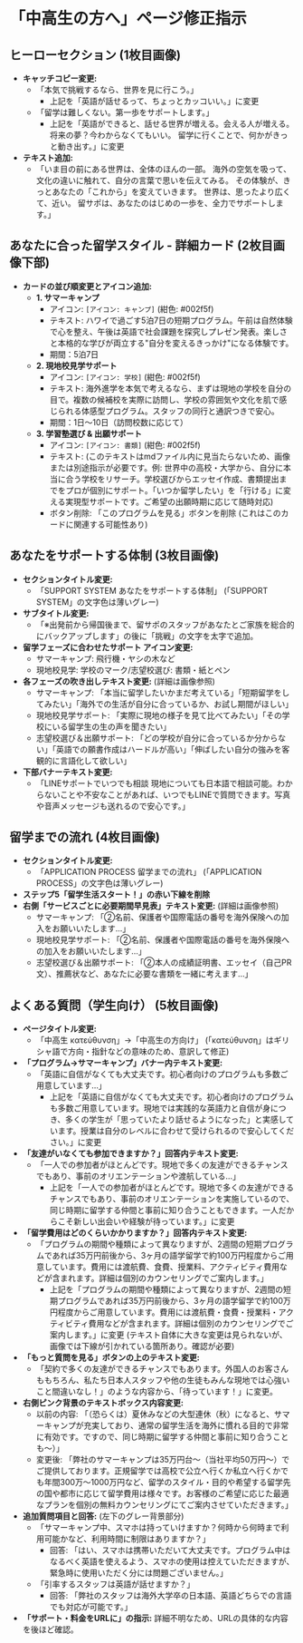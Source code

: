 # 「中高生の方へ」ページ修正指示

## ヒーローセクション (1枚目画像)

- **キャッチコピー変更:**
    - 「本気で挑戦するなら、世界を見に行こう。」
        - 上記を「英語が話せるって、ちょっとカッコいい。」に変更
    - 「留学は難しくない。第一歩をサポートします。」
        - 上記を「英語ができると、話せる世界が増える。会える人が増える。
          将来の夢？今わからなくてもいい。
          留学に行くことで、何かがきっと動き出す。」に変更
- **テキスト追加:**
    - 「いま目の前にある世界は、全体のほんの一部。
      海外の空気を吸って、文化の違いに触れて、自分の言葉で思いを伝えてみる。
      その体験が、きっとあなたの「これから」を変えていきます。
      世界は、思ったより広くて、近い。
      留サポは、あなたのはじめの一歩を、全力でサポートします。」

## あなたに合った留学スタイル - 詳細カード (2枚目画像下部)

- **カードの並び順変更とアイコン追加:**
    - **1. サマーキャンプ**
        - アイコン: `[アイコン: キャンプ]` (紺色: #002f5f)
        - テキスト: ハワイで過ごす5泊7日の短期プログラム。午前は自然体験で心を整え、午後は英語で社会課題を探究しプレゼン発表。楽しさと本格的な学びが両立する"自分を変えるきっかけ"になる体験です。
        - 期間：5泊7日
    - **2. 現地校見学サポート**
        - アイコン: `[アイコン: 学校]` (紺色: #002f5f)
        - テキスト: 海外進学を本気で考えるなら、まずは現地の学校を自分の目で。複数の候補校を実際に訪問し、学校の雰囲気や文化を肌で感じられる体感型プログラム。スタッフの同行と通訳つきで安心。
        - 期間：1日〜10日（訪問校数に応じて）
    - **3. 学習塾選び & 出願サポート**
        - アイコン: `[アイコン: 書類]` (紺色: #002f5f)
        - テキスト: (このテキストはmdファイル内に見当たらないため、画像または別途指示が必要です。例: 世界中の高校・大学から、自分に本当に合う学校をリサーチ。学校選びからエッセイ作成、書類提出までをプロが個別にサポート。「いつか留学したい」を「行ける」に変える実現型サポートです。ご希望の出願時期に応じて随時対応)
        - ボタン削除: 「このプログラムを見る」ボタンを削除 (これはこのカードに関連する可能性あり)

## あなたをサポートする体制 (3枚目画像)

- **セクションタイトル変更:**
    - 「SUPPORT SYSTEM あなたをサポートする体制」 (「SUPPORT SYSTEM」の文字色は薄いグレー)
- **サブタイトル変更:**
    - 「※出発前から帰国後まで、留サポのスタッフがあなたとご家族を総合的にバックアップします」の後に「挑戦」の文字を太字で追加。
- **留学フェーズに合わせたサポート アイコン変更:**
    - サマーキャンプ: 飛行機・ヤシの木など
    - 現地校見学: 学校のマーク/志望校選び: 書類・紙とペン
- **各フェーズの吹き出しテキスト変更:** (詳細は画像参照)
    - サマーキャンプ: 「本当に留学したいかまだ考えている」「短期留学をしてみたい」「海外での生活が自分に合っているか、お試し期間がほしい」
    - 現地校見学サポート: 「実際に現地の様子を見て比べてみたい」「その学校にいる留学生の生の声を聞きたい」
    - 志望校選び＆出願サポート: 「どの学校が自分に合っているか分からない」「英語での願書作成はハードルが高い」「伸ばしたい自分の強みを客観的に言語化して欲しい」
- **下部バナーテキスト変更:**
    - 「LINEサポートでいつでも相談 現地についても日本語で相談可能。わからないことや不安なことがあれば、いつでもLINEで質問できます。写真や音声メッセージも送れるので安心です。」

## 留学までの流れ (4枚目画像)

- **セクションタイトル変更:**
    - 「APPLICATION PROCESS 留学までの流れ」 (「APPLICATION PROCESS」の文字色は薄いグレー)
- **ステップ5「留学生活スタート！」の赤い下線を削除**
- **右側「サービスごとに必要期間早見表」テキスト変更:** (詳細は画像参照)
    - サマーキャンプ: 「②名前、保護者や国際電話の番号を海外保険への加入をお願いいたします…」
    - 現地校見学サポート: 「②名前、保護者や国際電話の番号を海外保険への加入をお願いいたします…」
    - 志望校選び＆出願サポート: 「②本人の成績証明書、エッセイ（自己PR文）、推薦状など、あなたに必要な書類を一緒に考えます…」

## よくある質問（学生向け） (5枚目画像)

- **ページタイトル変更:**
    - 「中高生 κατεύθυνση」→「中高生の方向け」 (「κατεύθυνση」はギリシャ語で方向・指針などの意味のため、意訳して修正)
- **「プログラム→サマーキャンプ」バナー内テキスト変更:**
    - 「英語に自信がなくても大丈夫です。初心者向けのプログラムも多数ご用意しています…」
        - 上記を「英語に自信がなくても大丈夫です。初心者向けのプログラムも多数ご用意しています。現地では実践的な英語力と自信が身につき、多くの学生が「思っていたより話せるようになった」と実感しています。授業は自分のレベルに合わせて受けられるので安心してください。」に変更
- **「友達がいなくても参加できますか？」回答内テキスト変更:**
    - 「一人での参加者がほとんどです。現地で多くの友達ができるチャンスでもあり、事前のオリエンテーションや渡航している…」
        - 上記を「一人での参加者がほとんどです。現地で多くの友達ができるチャンスでもあり、事前のオリエンテーションを実施しているので、同じ時期に留学する仲間と事前に知り合うこともできます。一人だからこそ新しい出会いや経験が待っています。」に変更
- **「留学費用はどのくらいかかりますか？」回答内テキスト変更:**
    - 「プログラムの期間や種類によって異なりますが、2週間の短期プログラムであれば35万円前後から、3ヶ月の語学留学で約100万円程度からご用意しています。費用には渡航費、食費、授業料、アクティビティ費用などが含まれます。詳細は個別のカウンセリングでご案内します。」
        - 上記を「プログラムの期間や種類によって異なりますが、2週間の短期プログラムであれば35万円前後から、3ヶ月の語学留学で約100万円程度からご用意しています。費用には渡航費・食費・授業料・アクティビティ費用などが含まれます。詳細は個別のカウンセリングでご案内します。」に変更 (テキスト自体に大きな変更は見られないが、画像では下線が引かれている箇所あり。確認が必要)
- **「もっと質問を見る」ボタンの上のテキスト変更:**
    - 「契約で多くの友達ができるチャンスでもあります。外国人のお客さんももちろん、私たち日本人スタッフや他の生徒もみんな現地では心強いこと間違いなし！」のような内容から、「待っています！」に変更。
- **右側ピンク背景のテキストボックス内容変更:**
    - 以前の内容: 「（恐らくは）夏休みなどの大型連休（秋）になると、サマーキャンプが充実しており、通常の留学生活を海外に慣れる目的で非常に有効です。ですので、同じ時期に留学する仲間と事前に知り合うことも〜）」
    - 変更後: 「弊社のサマーキャンプは35万円台〜（当社平均50万円〜）でご提供しております。正規留学では高校で公立へ行くか私立へ行くかでも年間300万〜1000万円など、留学のスタイル・目的や希望する留学先の国や都市に応じて留学費用は様々です。お客様のご希望に応じた最適なプランを個別の無料カウンセリングにてご案内させていただきます。」
- **追加質問項目と回答:** (左下のグレー背景部分)
    - 「サマーキャンプ中、スマホは持っていけますか？何時から何時まで利用可能かなど、利用時間に制限はありますか？」
        - 回答: 「はい、スマホは携帯いただいて大丈夫です。プログラム中はなるべく英語を使えるよう、スマホの使用は控えていただきますが、緊急時に使用いただく分には問題ございません。」
    - 「引率するスタッフは英語が話せますか？」
        - 回答: 「弊社のスタッフは海外大学卒の日本語、英語どちらでの言語でも対応が可能です。」
- **「サポート・料金をURLに」の指示:** 詳細不明なため、URLの具体的な内容を後ほど確認。
